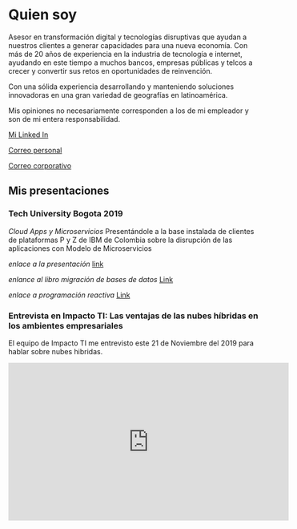 # Quien soy

Asesor en transformación digital y tecnologías disruptivas que ayudan a nuestros clientes a generar capacidades para una nueva economía. Con más de 20 años de experiencia en la industria de tecnología e internet, ayudando en este tiempo a muchos bancos, empresas públicas y telcos a crecer y convertir sus retos en oportunidades de reinvención.

Con una sólida experiencia desarrollando y manteniendo soluciones innovadoras en una gran variedad de geografías en latinoamérica.

Mis opiniones no necesariamente corresponden a los de mi empleador y son de mi entera responsabilidad.

[Mi Linked In](https://www.linkedin.com/in/luiger/)

[Correo personal](mailto:iamluiger@gmail.com)

[Correo corporativo](mailto:lugonzal@redhat.com)

## **Mis presentaciones**

### **Tech University Bogota 2019**
*Cloud Apps y Microservicios*
Presentándole a la base instalada de clientes de plataformas P y Z de IBM de Colombia sobre la disrupción de las aplicaciones con Modelo de Microservicios

_enlace a la presentación_
[link](./Techu2019/micro.pdf)

_enlance al libro migración de bases de datos_ 
[Link](./Techu2019/database.pdf)

_enlace a programación reactiva_
[Link](./Techu2019/reactive.pdf)


### Entrevista en Impacto TI: Las ventajas de las nubes híbridas en los ambientes empresariales ###

El equipo de Impacto TI me entrevisto este 21 de Noviembre del 2019 para hablar sobre nubes hibridas.

<iframe width="560" height="315" src="https://www.youtube.com/embed/IyKU9k09F5E" frameborder="0" allow="accelerometer; autoplay; encrypted-media; gyroscope; picture-in-picture" allowfullscreen></iframe>